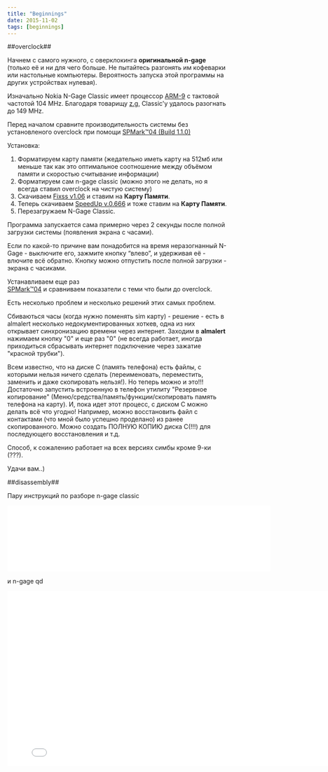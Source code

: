 ```yaml
---
title: "Beginnings"
date: 2015-11-02
tags: [beginnings]
---
```


##overclock##

Начнем с самого нужного, с оверклокинга **оригинальной n-gage** (только её и ни для чего больше. Не пытайтесь разгонять им кофеварки или настольные компьютеры. Вероятность запуска этой программы на других устройствах нулевая). 

Изначально Nokia N-Gage Classic имеет процессор [ARM-9](http://en.wikipedia.org/wiki/ARM9) с тактовой частотой 104 MHz.
Благодаря товарищу [z.g](http://zg.livejournal.com), Classic'у удалось разогнать до 149 MHz.

Перед началом сравните производительность системы без установленого overclock при помощи [
SPMark™04 (Build 1.1.0)](http://web.archive.org/web/20050214221514/http://www.futuremark.com/download/spmark04/)

Установка:

 1. Форматируем карту памяти (жедательно иметь карту на 512мб или меньше так как это оптимальное соотношение между объёмом памяти и скоростью считывание информации)
 2. Форматируем сам n-gage classic (можно этого не делать, но я всегда ставил overclock на чистую систему)
 3. Скачиваем [Fixss v1.06](http://sourceforge.net/projects/almalert/files/fixss/1.06/fixss_1_06.zip/download) и ставим на **Карту Памяти**. 
 4. Теперь скачиваем [SpeedUp v.0.666](http://sourceforge.net/projects/almalert/files/speedup/0.666/speedup_0_666.zip/download) и тоже ставим на **Карту Памяти**.
 5. Перезагружаем N-Gage Classic.

Программа запускается сама примерно через 2 секунды после полной загрузки системы (появления экрана с часами).

Если по какой-то причине вам понадобится на время неразогнанный N-Gage - выключите его, зажмите кнопку “влево”, и удерживая её - влючите всё обратно. Кнопку можно отпустить после полной загрузки - экрана с часиками.

Устанавливаем еще раз [ 	
SPMark™04](http://web.archive.org/web/20050214221514/http://www.futuremark.com/download/spmark04/) и сравниваем показатели с теми что были до overclock.


Есть несколько проблем и несколько решений этих самых проблем.

Сбиваються часы (когда нужно поменять sim карту) - решение - есть в almalert несколько недокументированных хоткев, одна из них открывает синхронизацию времени через интернет. Заходим в **almalert** нажимаем кнопку "0" и еще раз "0" (не всегда работает, иногда приходиться сбрасывать интернет подключение через зажатие "красной трубки").

Всем известно, что на диске С (память телефона) есть файлы, с которыми нельзя ничего сделать (переименовать, переместить, заменить и даже скопировать нельзя!).
Но теперь можно и это!!!
Достаточно запустить встроенную в телефон утилиту "Резервное копирование" (Меню/средства/память/функции/скопировать память телефона на карту).
И, пока идет этот процесс, с диском С можно делать всё что угодно!
Например, можно восстановить файл с контактами (что мной было успешно проделано) из ранее скопированного. Можно создать ПОЛНУЮ КОПИЮ диска С(!!!) для последующего восстановления и т.д.

Способ, к сожалению работает на всех версиях симбы кроме 9-ки (???).

Удачи вам..) 


##disassembly##

Пару инструкций по разборе n-gage classic 

<iframe width="600" src="//www.youtube.com/embed/c94TNlsrH5k?rel=0&amp;showinfo=0" frameborder="0" allowfullscreen></iframe>

и n-gage qd

<iframe width="800" height="400" src="//www.youtube.com/embed/VpVlCqtICTQ?rel=0&amp;showinfo=0" frameborder="0" allowfullscreen></iframe>

